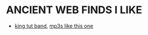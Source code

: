 # ANCIENT WEB FINDS I LIKE

* [king tut band](http://kingtutband.weebly.com/), [mp3s like this one](http://kingtutband.weebly.com/uploads/3/0/1/5/3015868/04_the_whole_game_is_based_on_faith.mp3)